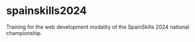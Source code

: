 # spainskills2024
Training for the web development modality of the SpainSkills 2024 national championship.
